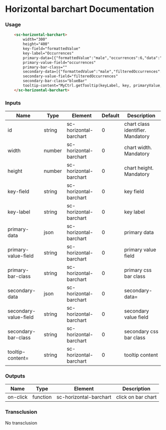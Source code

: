 # Horizontal barchart Documentation

### Usage

```html
    <sc-horizontal-barchart>
        width="300"
        height="400"
        key-field="formattedValue"
        key-label="Occurrences"
        primary-data=[{"formattedValue":"male","occurrences":6,"data":"male"},{"formattedValue":"female","occurrences":3,"data":"female"}]
        primary-value-field="occurrences"
        primary-bar-class=""
        secondary-data=[{"formattedValue":"male","filteredOccurrences":4},{"formattedValue":"female","filteredOccurrences":2}]
        secondary-value-field="filteredOccurrences"
        secondary-bar-class="blueBar"
        tooltip-content="MyCtrl.getTooltip(keyLabel, key, primaryValue, secondaryValue)">
    </sc-horizontal-barchart>
```

### Inputs

| **Name** | **Type** | **Element** | **Default** | **Description** |
| -- | -- | -- | -- | -- |
| id | string | sc-horizontal-barchart | 0 | chart class identifier. Mandatory |
| width | number | sc-horizontal-barchart | 0 | chart width. Mandatory |
| height | number | sc-horizontal-barchart | 0 | chart height. Mandatory |
| key-field | string | sc-horizontal-barchart | 0 | key field |
| key-label | string | sc-horizontal-barchart | 0 | key label |
| primary-data | json | sc-horizontal-barchart | 0 | primary data|
| primary-value-field | string | sc-horizontal-barchart | 0 | primary value field |
| primary-bar-class | string | sc-horizontal-barchart | 0 | primary css bar class |
| secondary-data | json | sc-horizontal-barchart | 0 | secondary-data= |
| secondary-value-field | string | sc-horizontal-barchart | 0 | secondary value field|
| secondary-bar-class | string | sc-horizontal-barchart | 0 | secondary css bar class|
| tooltip-content= | string | sc-horizontal-barchart | 0 | tooltip content|

### Outputs

| **Name** | **Type** | **Element** | **Description** |
| -- | -- | -- | -- |
| on-click | function | sc-horizontal-barchart |  click on bar chart|

### Transclusion

No transclusion